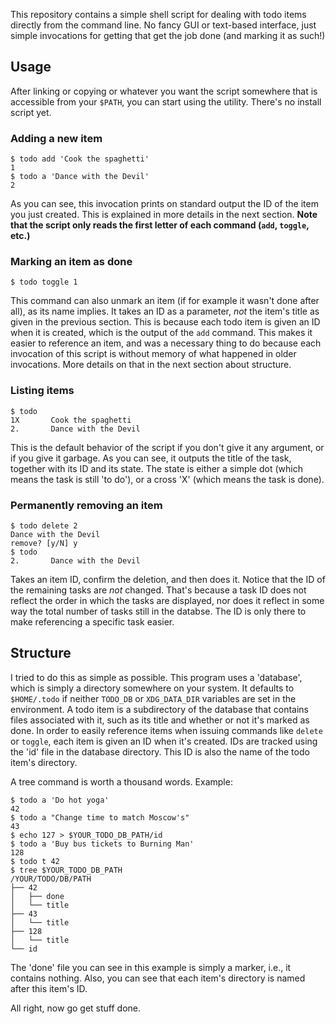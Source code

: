 This repository contains a simple shell script for dealing with todo items directly from the command line. No fancy GUI or text-based interface, just simple invocations for getting that get the job done (and marking it as such!)

## Usage

After linking or copying or whatever you want the script somewhere that is accessible from your `$PATH`, you can start using the utility. There's no install script yet.

### Adding a new item
```
$ todo add 'Cook the spaghetti'
1
$ todo a 'Dance with the Devil'
2
```

As you can see, this invocation prints on standard output the ID of the item you just created. This is explained in more details in the next section. **Note that the script only reads the first letter of each command (`add`, `toggle`, etc.)**

### Marking an item as done
```
$ todo toggle 1
```

This command can also unmark an item (if for example it wasn't done after all), as its name implies. It takes an ID as a parameter, *not* the item's title as given in the previous section. This is because each todo item is given an ID when it is created, which is the output of the `add` command. This makes it easier to reference an item, and was a necessary thing to do because each invocation of this script is without memory of what happened in older invocations. More details on that in the next section about structure.

### Listing items
```
$ todo
1X       Cook the spaghetti
2.       Dance with the Devil
```

This is the default behavior of the script if you don't give it any argument, or if you give it garbage. As you can see, it outputs the title of the task, together with its ID and its state. The state is either a simple dot (which means the task is still 'to do'), or a cross 'X' (which means the task is done).

### Permanently removing an item
```
$ todo delete 2
Dance with the Devil
remove? [y/N] y
$ todo
2.       Dance with the Devil
```

Takes an item ID, confirm the deletion, and then does it. Notice that the ID of the remaining tasks are *not* changed. That's because a task ID does not reflect the order in which the tasks are displayed, nor does it reflect in some way the total number of tasks still in the databse. The ID is only there to make referencing a specific task easier.

## Structure

I tried to do this as simple as possible. This program uses a 'database', which is simply a directory somewhere on your system. It defaults to `$HOME/.todo` if neither `TODO_DB` or `XDG_DATA_DIR` variables are set in the environment. A todo item is a subdirectory of the database that contains files associated with it, such as its title and whether or not it's marked as done. In order to easily reference items when issuing commands like `delete` or `toggle`, each item is given an ID when it's created. IDs are tracked using the 'id' file in the database directory. This ID is also the name of the todo item's directory.

A tree command is worth a thousand words. Example:
```
$ todo a 'Do hot yoga'
42
$ todo a "Change time to match Moscow's"
43
$ echo 127 > $YOUR_TODO_DB_PATH/id
$ todo a 'Buy bus tickets to Burning Man'
128
$ todo t 42
$ tree $YOUR_TODO_DB_PATH
/YOUR/TODO/DB/PATH
├── 42
│   ├── done
│   └── title
├── 43
│   └── title
├── 128
│   └── title
└── id
```

The 'done' file you can see in this example is simply a marker, i.e., it contains nothing. Also, you can see that each item's directory is named after this item's ID.

All right, now go get stuff done.
